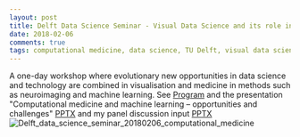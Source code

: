 ```yaml
---
layout: post
title: Delft Data Science Seminar - Visual Data Science and its role in Computational Medicine
date: 2018-02-06
comments: true
tags: computational medicine, data science, TU Delft, visual data science, machine learning
---
```


A one-day workshop where evolutionary new opportunities in data science and technology are combined in visualisation and medicine in methods such as neuroimaging and machine learning.
See [Program](https://www.tudelft.nl/en/eemcs/cooperation/delft-data-science/news-events/visual-data-science-and-its-role-in-computational-medicine/) and the presentation "Computational medicine and machine learning – opportunities and challenges" [PPTX](https://drive.google.com/open?id=1ZS4ZvzL3U1Sv8PfBfTvRluvOaYUy8kXU) and my panel discussion input [PPTX](https://drive.google.com/open?id=1gDpsc7LtMH7j5llP1HxYO1F4FySJdGPu)
![Delft_data_science_seminar_20180206_computational_medicine](http://arvidl.github.io/images/2018-02-06-Delft-data-science-seminar-computational-medicine.png "Delft Data Science Seminar 2018-02-06 - Computational Medicine")


